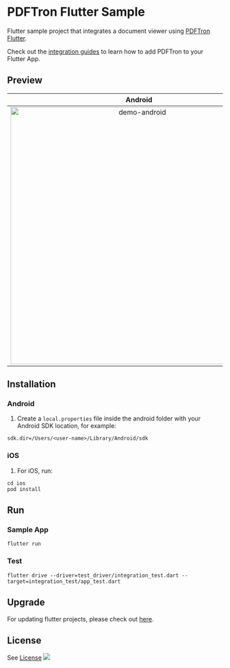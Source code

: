 # PDFTron Flutter Sample
Flutter sample project that integrates a document viewer using [PDFTron Flutter](https://github.com/PDFTron/pdftron-flutter). 

Check out the [integration guides](https://www.pdftron.com/documentation/guides/flutter) to learn how to add PDFTron to your Flutter App.

## Preview

**Android** |  **iOS**
:--:|:--:
<img alt='demo-android' src='assets/gifs/android.gif' height="600" /> | <img alt='demo-android' src='assets/gifs/ios.gif' height="600" />

## Installation

### Android
1. Create a `local.properties` file inside the android folder with your Android SDK location, for example:

```
sdk.dir=/Users/<user-name>/Library/Android/sdk
```

### iOS
1. For iOS, run:
```
cd ios
pod install
```

## Run

### Sample App

```
flutter run
```

### Test

```
flutter drive --driver=test_driver/integration_test.dart --target=integration_test/app_test.dart
```

## Upgrade

For updating flutter projects, please check out [here](https://flutter.dev/docs/development/tools/sdk/upgrading).

## License
See [License](./LICENSE)
![](https://onepixel.pdftron.com/flutter-sample)
